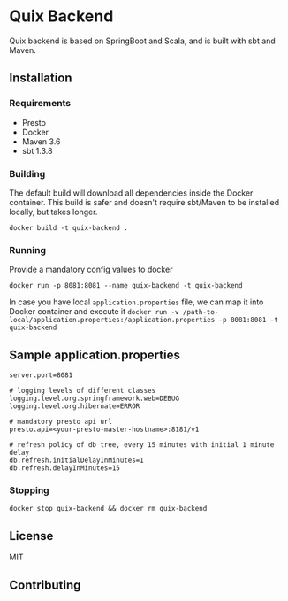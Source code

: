 # Quix Backend
Quix backend is based on SpringBoot and Scala, and is built with sbt and Maven.
 
## Installation

### Requirements
* Presto
* Docker
* Maven 3.6
* sbt 1.3.8

### Building
The default build will download all dependencies inside the Docker container. This build is safer and doesn't require sbt/Maven to be installed locally, but takes longer.
``` 
docker build -t quix-backend .
```

### Running
Provide a mandatory config values to docker
```
docker run -p 8081:8081 --name quix-backend -t quix-backend 
```

In case you have local `application.properties` file, we can map it into Docker container and execute it
```docker run -v /path-to-local/application.properties:/application.properties -p 8081:8081 -t quix-backend``` 

## Sample application.properties 
```
server.port=8081

# logging levels of different classes
logging.level.org.springframework.web=DEBUG
logging.level.org.hibernate=ERROR

# mandatory presto api url
presto.api=<your-presto-master-hostname>:8181/v1

# refresh policy of db tree, every 15 minutes with initial 1 minute delay
db.refresh.initialDelayInMinutes=1
db.refresh.delayInMinutes=15

```

### Stopping
``` 
docker stop quix-backend && docker rm quix-backend 
```

## License
MIT

## Contributing
